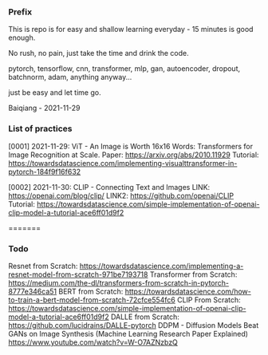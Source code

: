### Prefix

This is repo is for easy and shallow learning everyday - 15 minutes is good enough.

No rush, no pain, just take the time and drink the code.

pytorch, tensorflow, cnn, transformer, mlp, gan, autoencoder, dropout, batchnorm, adam, anything anyway...

just be easy and let time go.

Baiqiang - 2021-11-29


### List of practices
[0001] 2021-11-29: ViT - An Image is Worth 16x16 Words: Transformers for Image Recognition at Scale.
                   Paper: https://arxiv.org/abs/2010.11929 
                   Tutorial: https://towardsdatascience.com/implementing-visualttransformer-in-pytorch-184f9f16f632

[0002] 2021-11-30: CLIP - Connecting Text and Images
                   LINK: https://openai.com/blog/clip/
                   LINK2: https://github.com/openai/CLIP
                   Tutorial: https://towardsdatascience.com/simple-implementation-of-openai-clip-model-a-tutorial-ace6ff01d9f2 
                   
                   
=======            
                   
### Todo
Resnet from Scratch: https://towardsdatascience.com/implementing-a-resnet-model-from-scratch-971be7193718
Transformer from Scratch: https://medium.com/the-dl/transformers-from-scratch-in-pytorch-8777e346ca51
BERT from Scratch: https://towardsdatascience.com/how-to-train-a-bert-model-from-scratch-72cfce554fc6
CLIP From Scratch: https://towardsdatascience.com/simple-implementation-of-openai-clip-model-a-tutorial-ace6ff01d9f2
DALLE from Scratch: https://github.com/lucidrains/DALLE-pytorch
DDPM - Diffusion Models Beat GANs on Image Synthesis (Machine Learning Research Paper Explained) https://www.youtube.com/watch?v=W-O7AZNzbzQ 


